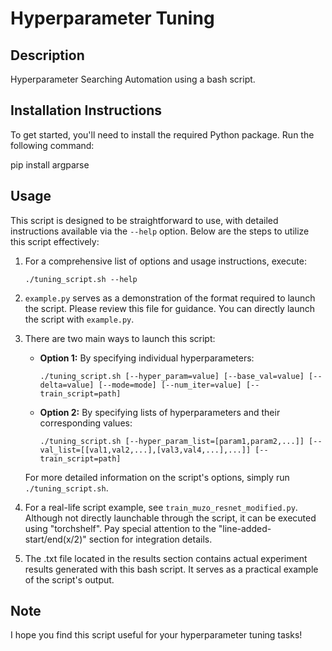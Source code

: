 # Hyperparameter Tuning

## Description
Hyperparameter Searching Automation using a bash script.

## Installation Instructions
To get started, you'll need to install the required Python package. Run the following command:

pip install argparse


## Usage
This script is designed to be straightforward to use, with detailed instructions available via the `--help` option. Below are the steps to utilize this script effectively:

1. For a comprehensive list of options and usage instructions, execute:
   ```
   ./tuning_script.sh --help
   ```
3. `example.py` serves as a demonstration of the format required to launch the script. Please review this file for guidance. You can directly launch the script with `example.py`.

4. There are two main ways to launch this script:
   - **Option 1:** By specifying individual hyperparameters:
     ```
     ./tuning_script.sh [--hyper_param=value] [--base_val=value] [--delta=value] [--mode=mode] [--num_iter=value] [--train_script=path]
     ```
   - **Option 2:** By specifying lists of hyperparameters and their corresponding values:
     ```
     ./tuning_script.sh [--hyper_param_list=[param1,param2,...]] [--val_list=[[val1,val2,...],[val3,val4,...],...]] [--train_script=path]
     ```
   For more detailed information on the script's options, simply run `./tuning_script.sh`.

5. For a real-life script example, see `train_muzo_resnet_modified.py`. Although not directly launchable through the script, it can be executed using "torchshelf". Pay special attention to the "line-added-start/end(x/2)" section for integration details.

6. The .txt file located in the results section contains actual experiment results generated with this bash script. It serves as a practical example of the script's output.

## Note
I hope you find this script useful for your hyperparameter tuning tasks!

